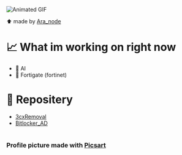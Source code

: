 ![Animated GIF](https://media.giphy.com/media/v1.Y2lkPTc5MGI3NjExN2MyMjhmZjVlNTY2ZDUwMDFmZTFjYzQxMDA4Y2YyNWFjZWZhNGI2MSZlcD12MV9pbnRlcm5hbF9naWZzX2dpZklkJmN0PWc/BxcBAB2UwGCCPRrlIi/giphy.gif)

⬆️ made by [Ara_node](https://codepen.io/ara_node)

# 📈 What im working on right now
* 🤖  AI
* 🚪 Fortigate (fortinet)
# 📁 Repositery 
* [3cxRemoval](https://github.com/Narco360/3CXremove)
* [Bitlocker_AD](https://github.com/Narco360/Bitlocker_AD)
#
### Profile picture made with [Picsart](https://picsart.com/ru)
